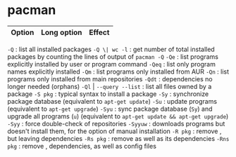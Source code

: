 # pacman

Option | Long option | Effect
:---   | :--- | :---
`-Q` : list all installed packages
`-Q \| wc -l` : get number of total installed packages by counting the lines of output of `pacman -Q`
`-Qe` : list programs explicitly installed by user or program command
`-Qeq` : list only program names explicitly installed
`-Qm` : list programs only installed from AUR
`-Qn` : list programs only installed from main repositories
`-Qdt` : dependencies no longer needed (orphans)
`-Ql` | `--query --list` : list all files owned by a package
`-S pkg` : typical syntax to install a package
`-Sy` : synchronize package database (equivalent to `apt-get update`)
`-Su` : update programs (equivalent to `apt-get upgrade`)
`-Syu` : sync package database (`Sy`) and upgrade all programs (`u`) (equivalent to `apt-get update && apt-get upgrade`)
`-Syy` : force double-check of repositories
`-Syyuw` : downloads programs but doesn't install them, for the option of manual installation
`-R pkg` : remove <pkg>, but leaving dependencies
`-Rs pkg` : remove <pkg> as well as its dependencies
`-Rns pkg` : remove <pkg>, dependencies, as well as config files 
